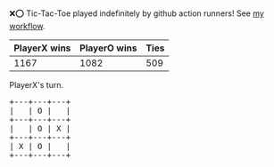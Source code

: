 :x::o: Tic-Tac-Toe played indefinitely by github action runners! See [my workflow](.github/workflows/play.yaml).

|PlayerX wins|PlayerO wins|Ties|
|-|-|-|
|1167|1082|509|

PlayerX's turn.

<pre>
+---+---+---+
|   | O |   |
+---+---+---+
|   | O | X |
+---+---+---+
| X | O |   |
+---+---+---+
</pre>